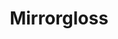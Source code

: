 ---
cc-type: hashtag
title: "Mirrorgloss"
hashtag: mirrorgloss
from:
  - Tacoma
tags:
  - band
  - Tacoma
---